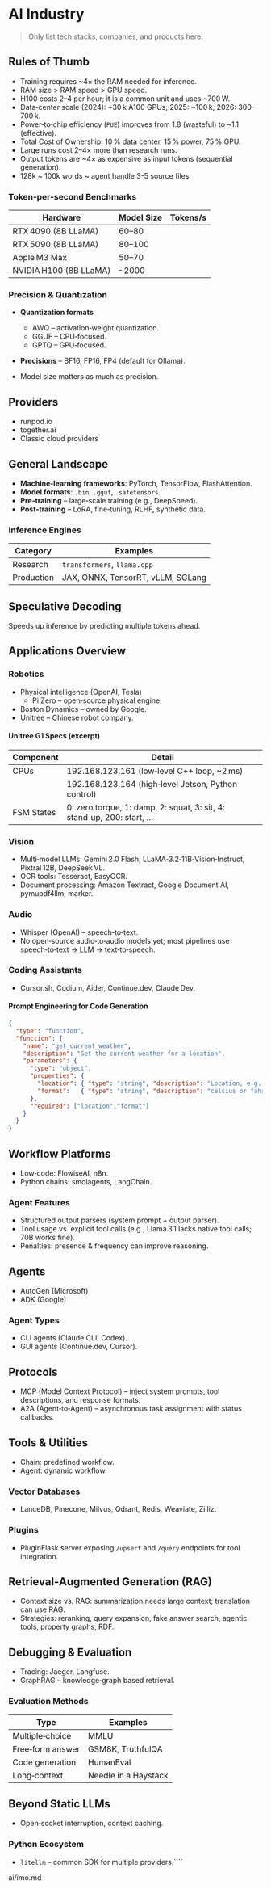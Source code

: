 # AI Industry

> Only list tech stacks, companies, and products here.

## Rules of Thumb

- Training requires ~4× the RAM needed for inference.  
- RAM size > RAM speed > GPU speed.  
- H100 costs $2–$4 per hour; it is a common unit and uses ~700 W.  
- Data‑center scale (2024): ~30 k A100 GPUs; 2025: ~100 k; 2026: 300–700 k.  
- Power‑to‑chip efficiency (`PUE`) improves from 1.8 (wasteful) to ~1.1 (effective).  
- Total Cost of Ownership: 10 % data center, 15 % power, 75 % GPU.  
- Large runs cost 2–4× more than research runs.  
- Output tokens are ~4× as expensive as input tokens (sequential generation).
- 128k ~ 100k words ~ agent handle 3-5 source files

### Token‑per‑second Benchmarks

| Hardware | Model Size | Tokens/s |
|----------|------------|----------|
| RTX 4090 (8B LLaMA) | 60–80 |
| RTX 5090 (8B LLaMA) | 80–100 |
| Apple M3 Max | 50–70 |
| NVIDIA H100 (8B LLaMA) | ~2000 |

### Precision & Quantization

- **Quantization formats**  
  - AWQ – activation‑weight quantization.  
  - GGUF – CPU‑focused.  
  - GPTQ – GPU‑focused.

- **Precisions** – BF16, FP16, FP4 (default for Ollama).

- Model size matters as much as precision.

## Providers

- runpod.io  
- together.ai  
- Classic cloud providers  

## General Landscape

- **Machine‑learning frameworks**: PyTorch, TensorFlow, FlashAttention.  
- **Model formats**: `.bin`, `.gguf`, `.safetensors`.  
- **Pre‑training** – large‑scale training (e.g., DeepSpeed).  
- **Post‑training** – LoRA, fine‑tuning, RLHF, synthetic data.

### Inference Engines

| Category | Examples |
|----------|----------|
| Research | `transformers`, `llama.cpp` |
| Production | JAX, ONNX, TensorRT, vLLM, SGLang |

## Speculative Decoding

Speeds up inference by predicting multiple tokens ahead.

## Applications Overview

### Robotics

- Physical intelligence (OpenAI, Tesla)  
  - Pi Zero – open‑source physical engine.  
- Boston Dynamics – owned by Google.  
- Unitree – Chinese robot company.  

#### Unitree G1 Specs (excerpt)

| Component | Detail |
|-----------|--------|
| CPUs | 192.168.123.161 (low‑level C++ loop, ~2 ms) |
|   | 192.168.123.164 (high‑level Jetson, Python control) |
| FSM States | 0: zero torque, 1: damp, 2: squat, 3: sit, 4: stand‑up, 200: start, … |

### Vision

- Multi‑model LLMs: Gemini 2.0 Flash, LLaMA‑3.2‑11B‑Vision‑Instruct, Pixtral 12B, DeepSeek VL.  
- OCR tools: Tesseract, EasyOCR.  
- Document processing: Amazon Textract, Google Document AI, pymupdf4llm, marker.

### Audio

- Whisper (OpenAI) – speech‑to‑text.  
- No open‑source audio‑to‑audio models yet; most pipelines use speech‑to‑text → LLM → text‑to‑speech.

### Coding Assistants

- Cursor.sh, Codium, Aider, Continue.dev, Claude Dev.  

#### Prompt Engineering for Code Generation

```json
{
  "type": "function",
  "function": {
    "name": "get_current_weather",
    "description": "Get the current weather for a location",
    "parameters": {
      "type": "object",
      "properties": {
        "location": { "type": "string", "description": "Location, e.g., San Francisco, CA" },
        "format":   { "type": "string", "description": "celsius or fahrenheit", "enum": ["celsius","fahrenheit"] }
      },
      "required": ["location","format"]
    }
  }
}
```

## Workflow Platforms

- Low‑code: FlowiseAI, n8n.  
- Python chains: smolagents, LangChain.

### Agent Features

- Structured output parsers (system prompt + output parser).  
- Tool usage vs. explicit tool calls (e.g., Llama 3.1 lacks native tool calls; 70B works fine).  
- Penalties: presence & frequency can improve reasoning.

## Agents

- AutoGen (Microsoft)  
- ADK (Google)  

### Agent Types

- CLI agents (Claude CLI, Codex).  
- GUI agents (Continue.dev, Cursor).

## Protocols

- MCP (Model Context Protocol) – inject system prompts, tool descriptions, and response formats.  
- A2A (Agent‑to‑Agent) – asynchronous task assignment with status callbacks.

## Tools & Utilities

- Chain: predefined workflow.  
- Agent: dynamic workflow.  

### Vector Databases

- LanceDB, Pinecone, Milvus, Qdrant, Redis, Weaviate, Zilliz.

### Plugins

- PluginFlask server exposing `/upsert` and `/query` endpoints for tool integration.

## Retrieval‑Augmented Generation (RAG)

- Context size vs. RAG: summarization needs large context; translation can use RAG.  
- Strategies: reranking, query expansion, fake answer search, agentic tools, property graphs, RDF.

## Debugging & Evaluation

- Tracing: Jaeger, Langfuse.  
- GraphRAG – knowledge‑graph based retrieval.  

### Evaluation Methods

| Type | Examples |
|------|----------|
| Multiple‑choice | MMLU |
| Free‑form answer | GSM8K, TruthfulQA |
| Code generation | HumanEval |
| Long‑context | Needle in a Haystack |

## Beyond Static LLMs

- Open‑socket interruption, context caching.

### Python Ecosystem

- `litellm` – common SDK for multiple providers.````

ai/imo.md
